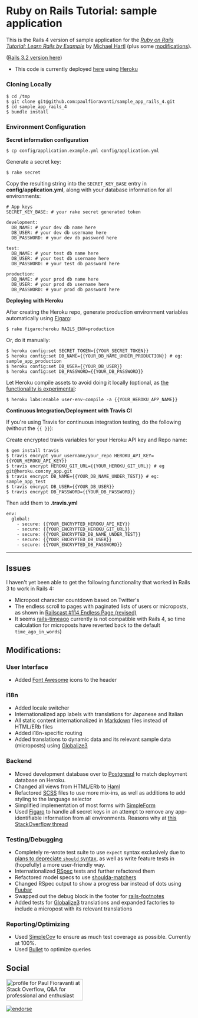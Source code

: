 # Ruby on Rails Tutorial: sample application

This is the Rails 4 version of sample application for the 
[*Ruby on Rails Tutorial: Learn Rails by Example*](http://railstutorial.org/)
by [Michael Hartl](http://michaelhartl.com) (plus some [modifications](#modifications)).

([Rails 3.2 version here](https://github.com/paulfioravanti/sample_app))

- This code is currently deployed [here](https://pf-sampleapp-rails4.herokuapp.com) using [Heroku](http://www.heroku.com/)

### Cloning Locally

    $ cd /tmp
    $ git clone git@github.com:paulfioravanti/sample_app_rails_4.git
    $ cd sample_app_rails_4
    $ bundle install

### Environment Configuration

**Secret information configuration**

    $ cp config/application.example.yml config/application.yml

Generate a secret key:

    $ rake secret

Copy the resulting string into the `SECRET_KEY_BASE` entry in **config/application.yml**, along with your database information for all environments:

    # App keys
    SECRET_KEY_BASE: # your rake secret generated token

    development:
      DB_NAME: # your dev db name here
      DB_USER: # your dev db username here
      DB_PASSWORD: # your dev db password here

    test:
      DB_NAME: # your test db name here
      DB_USER: # your test db username here
      DB_PASSWORD: # your test db password here

    production:
      DB_NAME: # your prod db name here
      DB_USER: # your prod db username here
      DB_PASSWORD: # your prod db password here

**Deploying with Heroku**

After creating the Heroku repo, generate production environment variables automatically using [Figaro](https://github.com/laserlemon/figaro):

    $ rake figaro:heroku RAILS_ENV=production

Or, do it manually:

    $ heroku config:set SECRET_TOKEN={{YOUR_SECRET_TOKEN}}
    $ heroku config:set DB_NAME={{YOUR_DB_NAME_UNDER_PRODUCTION}} # eg: sample_app_production
    $ heroku config:set DB_USER={{YOUR_DB_USER}}
    $ heroku config:set DB_PASSWORD={{YOUR_DB_PASSWORD}}

Let Heroku compile assets to avoid doing it locally (optional, as [the functionality is experimental](https://devcenter.heroku.com/articles/labs-user-env-compile):

    $ heroku labs:enable user-env-compile -a {{YOUR_HEROKU_APP_NAME}}

**Continuous Integration/Deployment with Travis CI**

If you're using Travis for continuous integration testing, do the following (without the `{{ }}`):

Create encrypted travis variables for your Heroku API key and Repo name:

    $ gem install travis
    $ travis encrypt your_username/your_repo HEROKU_API_KEY={{YOUR_HEROKU_API_KEY}}
    $ travis encrypt HEROKU_GIT_URL={{YOUR_HEROKU_GIT_URL}} # eg git@heroku.com:my_app.git
    $ travis encrypt DB_NAME={{YOUR_DB_NAME_UNDER_TEST}} # eg: sample_app_test
    $ travis encrypt DB_USER={{YOUR_DB_USER}}
    $ travis encrypt DB_PASSWORD={{YOUR_DB_PASSWORD}}

Then add them to **.travis.yml**

    env:
      global:
        - secure: {{YOUR_ENCRYPTED_HEROKU_API_KEY}}
        - secure: {{YOUR_ENCRYPTED_HEROKU_GIT_URL}}
        - secure: {{YOUR_ENCRYPTED_DB_NAME_UNDER_TEST}}
        - secure: {{YOUR_ENCRYPTED_DB_USER}}
        - secure: {{YOUR_ENCRYPTED_DB_PASSWORD}}

- - -

## Issues

I haven't yet been able to get the following functionality that worked in Rails 3 to work in Rails 4:

- Micropost character countdown based on Twitter's
- The endless scroll to pages with paginated lists of users or microposts, as shown in [Railscast #114 Endless Page (revised)](http://railscasts.com/episodes/114-endless-page-revised)
- It seems [rails-timeago](https://github.com/jgraichen/rails-timeago) currently is not compatible with Rails 4, so time calculation for microposts have reverted back to the default `time_ago_in_words`)

## Modifications:

### User Interface
- Added [Font Awesome](http://fortawesome.github.com/Font-Awesome/) icons to the header

### i18n
- Added locale switcher
- Internationalized app labels with translations for Japanese and Italian
- All static content internationalized in [Markdown](http://daringfireball.net/projects/markdown/) files instead of HTML/ERb files
- Added i18n-specific routing
- Added translations to dynamic data and its relevant sample data (microposts) using [Globalize3](https://github.com/svenfuchs/globalize3)

### Backend
- Moved development database over to [Postgresql](http://www.postgresql.org/) to match deployment database on Heroku.
- Changed all views from HTML/ERb to [Haml](http://haml-lang.com/)
- Refactored [SCSS](http://sass-lang.com/) files to use more mix-ins, as well as additions to add styling to the language selector
- Simplified implementation of most forms with [SimpleForm](https://github.com/plataformatec/simple_form)
- Used [Figaro](https://github.com/laserlemon/figaro) to handle all secret keys in an attempt to remove any app-identifiable information from all environments.  Reasons why at [this StackOverflow thread](http://stackoverflow.com/q/14785257/567863)

### Testing/Debugging
- Completely re-wrote test suite to use `expect` syntax exclusively due to [plans to depreciate `should` syntax](http://myronmars.to/n/dev-blog/2012/06/rspecs-new-expectation-syntax), as well as write feature tests in (hopefully) a more user-friendly way.
- Internationalized [RSpec](http://rspec.info/) tests and further refactored them
- Refactored model specs to use [shoulda-matchers](https://github.com/thoughtbot/shoulda-matchers)
- Changed RSpec output to show a progress bar instead of dots using [Fuubar](https://github.com/jeffkreeftmeijer/fuubar)
- Swapped out the debug block in the footer for [rails-footnotes](https://github.com/josevalim/rails-footnotes)
- Added tests for [Globalize3](https://github.com/svenfuchs/globalize3) translations and expanded factories to include a micropost with its relevant translations

### Reporting/Optimizing
- Used [SimpleCov](https://github.com/colszowka/simplecov) to ensure as much test coverage as possible.  Currently at 100%.
- Used [Bullet](https://github.com/flyerhzm/bullet) to optimize queries

## Social

<a href="http://stackoverflow.com/users/567863/paul-fioravanti">
  <img src="http://stackoverflow.com/users/flair/567863.png" width="208" height="58" alt="profile for Paul Fioravanti at Stack Overflow, Q&amp;A for professional and enthusiast programmers" title="profile for Paul Fioravanti at Stack Overflow, Q&amp;A for professional and enthusiast programmers">
</a>

[![endorse](http://api.coderwall.com/pfioravanti/endorsecount.png)](http://coderwall.com/pfioravanti)